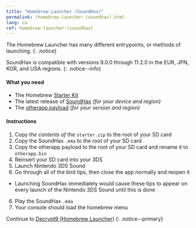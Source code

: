 ```yaml
---
title: "Homebrew Launcher (SoundHax)"
permalink: /homebrew-launcher-(soundhax).html
lang: ca
ref: homebrew-launcher-(soundhax)
---
```


The Homebrew Launcher has many different entrypoints, or methods of launching.
{: .notice}

SoundHax is compatible with versions 9.0.0 through 11.2.0 in the EUR, JPN, KOR, and USA regions.
{: .notice--info}

#### What you need

+ The Homebrew [Starter Kit](http://smealum.github.io/ninjhax2/starter.zip)
+ The latest release of [SoundHax](http://soundhax.com/) *(for your device and region)*
+ The [otherapp payload](https://smealum.github.io/3ds/#otherapp) *(for your version and region)*

#### Instructions

1. Copy _the contents of_ the `starter.zip` to the root of your SD card
2. Copy the SoundHax `.m4a` to the root of your SD card
3. Copy the otherapp payload to the root of your SD card and rename it to `otherapp.bin`
4. Reinsert your SD card into your 3DS
5. Launch Nintendo 3DS Sound
6. Go through all of the bird tips, then close the app normally and reopen it
  + Launching SoundHax immediately would cause these tips to appear on every launch of the Nintendo 3DS Sound until this is done
6. Play the SoundHax `.m4a`
7. Your console should load the homebrew menu

Continue to [Decrypt9 (Homebrew Launcher)](decrypt9-(homebrew-launcher))
{: .notice--primary}
